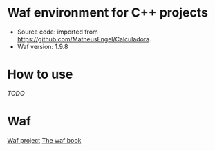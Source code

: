 # Waf environment for C++ projects

* Source code: imported from https://github.com/MatheusEngel/Calculadora.
* Waf version: 1.9.8

# How to use

*TODO*

# Waf
[Waf project](https://github.com/waf-project/waf)
[The waf book](https://waf.io/book/)